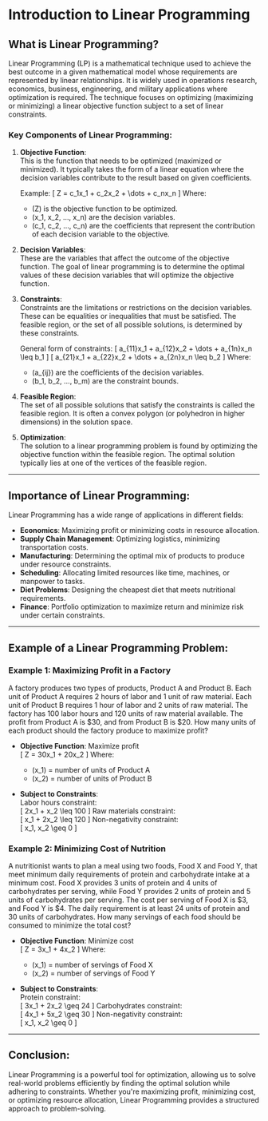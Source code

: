 #  Introduction to Linear Programming

## What is Linear Programming?

Linear Programming (LP) is a mathematical technique used to achieve the best outcome in a given mathematical model whose requirements are represented by linear relationships. It is widely used in operations research, economics, business, engineering, and military applications where optimization is required. The technique focuses on optimizing (maximizing or minimizing) a linear objective function subject to a set of linear constraints.

### Key Components of Linear Programming:

1. **Objective Function**:  
   This is the function that needs to be optimized (maximized or minimized). It typically takes the form of a linear equation where the decision variables contribute to the result based on given coefficients.

   Example:
   \[
   Z = c_1x_1 + c_2x_2 + \dots + c_nx_n
   \]
   Where:
   - \(Z\) is the objective function to be optimized.
   - \(x_1, x_2, ..., x_n\) are the decision variables.
   - \(c_1, c_2, ..., c_n\) are the coefficients that represent the contribution of each decision variable to the objective.

2. **Decision Variables**:  
   These are the variables that affect the outcome of the objective function. The goal of linear programming is to determine the optimal values of these decision variables that will optimize the objective function.

3. **Constraints**:  
   Constraints are the limitations or restrictions on the decision variables. These can be equalities or inequalities that must be satisfied. The feasible region, or the set of all possible solutions, is determined by these constraints.

   General form of constraints:
   \[
   a_{11}x_1 + a_{12}x_2 + \dots + a_{1n}x_n \leq b_1
   \]
   \[
   a_{21}x_1 + a_{22}x_2 + \dots + a_{2n}x_n \leq b_2
   \]
   Where:
   - \(a_{ij}\) are the coefficients of the decision variables.
   - \(b_1, b_2, ..., b_m\) are the constraint bounds.

4. **Feasible Region**:  
   The set of all possible solutions that satisfy the constraints is called the feasible region. It is often a convex polygon (or polyhedron in higher dimensions) in the solution space.

5. **Optimization**:  
   The solution to a linear programming problem is found by optimizing the objective function within the feasible region. The optimal solution typically lies at one of the vertices of the feasible region.

---

## Importance of Linear Programming:

Linear Programming has a wide range of applications in different fields:
- **Economics**: Maximizing profit or minimizing costs in resource allocation.
- **Supply Chain Management**: Optimizing logistics, minimizing transportation costs.
- **Manufacturing**: Determining the optimal mix of products to produce under resource constraints.
- **Scheduling**: Allocating limited resources like time, machines, or manpower to tasks.
- **Diet Problems**: Designing the cheapest diet that meets nutritional requirements.
- **Finance**: Portfolio optimization to maximize return and minimize risk under certain constraints.

---

## Example of a Linear Programming Problem:

### Example 1: Maximizing Profit in a Factory

A factory produces two types of products, Product A and Product B. Each unit of Product A requires 2 hours of labor and 1 unit of raw material. Each unit of Product B requires 1 hour of labor and 2 units of raw material. The factory has 100 labor hours and 120 units of raw material available. The profit from Product A is $30, and from Product B is $20. How many units of each product should the factory produce to maximize profit?

- **Objective Function**: Maximize profit  
  \[
  Z = 30x_1 + 20x_2
  \]
  Where:
  - \(x_1\) = number of units of Product A
  - \(x_2\) = number of units of Product B

- **Subject to Constraints**:  
  Labor hours constraint:  
  \[
  2x_1 + x_2 \leq 100
  \]
  Raw materials constraint:  
  \[
  x_1 + 2x_2 \leq 120
  \]
  Non-negativity constraint:  
  \[
  x_1, x_2 \geq 0
  \]

### Example 2: Minimizing Cost of Nutrition

A nutritionist wants to plan a meal using two foods, Food X and Food Y, that meet minimum daily requirements of protein and carbohydrate intake at a minimum cost. Food X provides 3 units of protein and 4 units of carbohydrates per serving, while Food Y provides 2 units of protein and 5 units of carbohydrates per serving. The cost per serving of Food X is $3, and Food Y is $4. The daily requirement is at least 24 units of protein and 30 units of carbohydrates. How many servings of each food should be consumed to minimize the total cost?

- **Objective Function**: Minimize cost  
  \[
  Z = 3x_1 + 4x_2
  \]
  Where:
  - \(x_1\) = number of servings of Food X
  - \(x_2\) = number of servings of Food Y

- **Subject to Constraints**:  
  Protein constraint:  
  \[
  3x_1 + 2x_2 \geq 24
  \]
  Carbohydrates constraint:  
  \[
  4x_1 + 5x_2 \geq 30
  \]
  Non-negativity constraint:  
  \[
  x_1, x_2 \geq 0
  \]

---

## Conclusion:

Linear Programming is a powerful tool for optimization, allowing us to solve real-world problems efficiently by finding the optimal solution while adhering to constraints. Whether you're maximizing profit, minimizing cost, or optimizing resource allocation, Linear Programming provides a structured approach to problem-solving.
